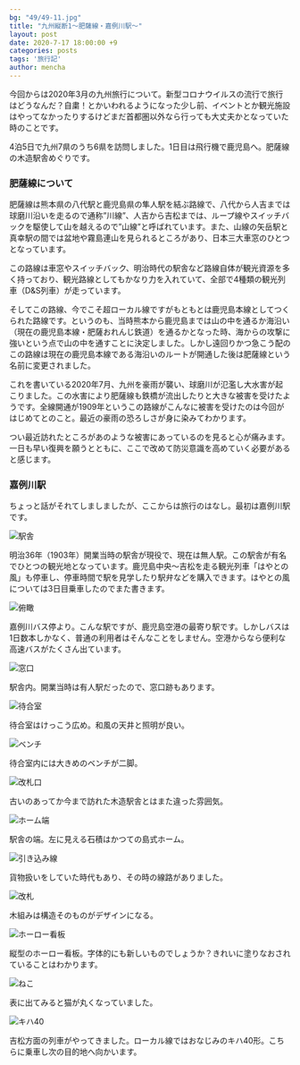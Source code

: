 ```yaml
---
bg: "49/49-11.jpg"
title: "九州縦断1～肥薩線・嘉例川駅～"
layout: post
date: 2020-7-17 18:00:00 +9
categories: posts
tags: '旅行記'
author: mencha
---
```


今回からは2020年3月の九州旅行について。新型コロナウイルスの流行で旅行はどうなんだ？自粛！とかいわれるようになった少し前、イベントとか観光施設はやってなかったりするけどまだ首都圏以外なら行っても大丈夫かとなっていた時のことです。

4泊5日で九州7県のうち6県を訪問しました。1日目は飛行機で鹿児島へ。肥薩線の木造駅舎めぐりです。

<!--more-->
### 肥薩線について

肥薩線は熊本県の八代駅と鹿児島県の隼人駅を結ぶ路線で、八代から人吉までは球磨川沿いを走るので通称”川線”、人吉から吉松までは、ループ線やスイッチバックを駆使して山を越えるので”山線”と呼ばれています。また、山線の矢岳駅と真幸駅の間では盆地や霧島連山を見られるところがあり、日本三大車窓のひとつとなっています。

この路線は車窓やスイッチバック、明治時代の駅舎など路線自体が観光資源を多く持っており、観光路線としてもかなり力を入れていて、全部で4種類の観光列車（D&S列車）が走っています。

そしてこの路線、今でこそ超ローカル線ですがもともとは鹿児島本線としてつくられた路線です。というのも、当時熊本から鹿児島までは山の中を通るか海沿い（現在の鹿児島本線・肥薩おれんじ鉄道）を通るかとなった時、海からの攻撃に強いという点で山の中を通すことに決定しました。しかし遠回りかつ急こう配のこの路線は現在の鹿児島本線である海沿いのルートが開通した後は肥薩線という名前に変更されました。

これを書いている2020年7月、九州を豪雨が襲い、球磨川が氾濫し大水害が起こりました。この水害により肥薩線も鉄橋が流出したりと大きな被害を受けたようです。全線開通が1909年というこの路線がこんなに被害を受けたのは今回がはじめてとのこと。最近の豪雨の恐ろしさが身に染みてわかります。

つい最近訪れたところがあのような被害にあっているのを見ると心が痛みます。一日も早い復興を願うとともに、ここで改めて防災意識を高めていく必要があると感じます。

### 嘉例川駅

ちょっと話がそれてしましましたが、ここからは旅行のはなし。最初は嘉例川駅です。

![駅舎](https://drive.google.com/uc?export=view&id=17XxcYwFHokvyhCF1ssAA6YLVJQXHnsyz)

明治36年（1903年）開業当時の駅舎が現役で、現在は無人駅。この駅舎が有名でひとつの観光地となっています。鹿児島中央～吉松を走る観光列車「はやとの風」も停車し、停車時間で駅を見学したり駅弁などを購入できます。はやとの風については3日目乗車したのでまた書きます。

![俯瞰](https://drive.google.com/uc?export=view&id=1CF5F7U6dmI_xZ9mztm2_Ma959nDR-Xsi)

嘉例川バス停より。こんな駅ですが、鹿児島空港の最寄り駅です。しかしバスは1日数本しかなく、普通の利用者はそんなことをしません。空港からなら便利な高速バスがたくさん出ています。

![窓口](https://drive.google.com/uc?export=view&id=1jtA1MuzmDHWp8hTnUWy_ME2W4yEdSVjx)

駅舎内。開業当時は有人駅だったので、窓口跡もあります。

![待合室](https://drive.google.com/uc?export=view&id=1kDaRAHfbzgmC59Yzs4vrMvWrbP2Yqthd)

待合室はけっこう広め。和風の天井と照明が良い。

![ベンチ](https://drive.google.com/uc?export=view&id=11webrwP6HE4Td7JzHoAYObY8mFtVv7H3)

待合室内には大きめのベンチが二脚。

![改札口](https://drive.google.com/uc?export=view&id=1sbbBwBEk-K2wNqGs2qnn4Gft5PLz3DJc)

古いのあってか今まで訪れた木造駅舎とはまた違った雰囲気。

![ホーム端](https://drive.google.com/uc?export=view&id=1T19UxNX5gw9F1fDADzhZFC5UCX73ofPW)

駅舎の端。左に見える石積はかつての島式ホーム。

![引き込み線](https://drive.google.com/uc?export=view&id=1OqcLvPqrsIzrq1PHeuf4PfO0hEHWIVGq)

貨物扱いをしていた時代もあり、その時の線路がありました。

![改札](https://drive.google.com/uc?export=view&id=1nasnoi0syY0V0m4jwRFd-nX7Vm_xKzxN)

木組みは構造そのものがデザインになる。

![ホーロー看板](https://drive.google.com/uc?export=view&id=1j8T5WdD5_eahYoOw32vckow2DSVLP1EK)

縦型のホーロー看板。字体的にも新しいものでしょうか？きれいに塗りなおされていることはわかります。

![ねこ](https://drive.google.com/uc?export=view&id=1NTjdsWn8yvuh_KInObfwEOuWo2AHHyD2)

表に出てみると猫が丸くなっていました。

![キハ40](https://drive.google.com/uc?export=view&id=13mqCnCaiTwr6sYN0Jnc9a1HOsIcT6dz4)

吉松方面の列車がやってきました。ローカル線ではおなじみのキハ40形。こちらに乗車し次の目的地へ向かいます。